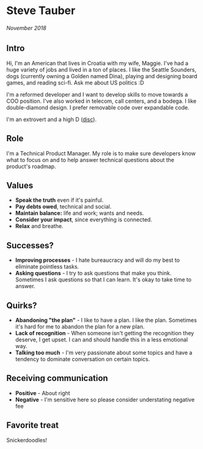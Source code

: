 # Steve Tauber

###### November 2018

## Intro

Hi, I'm an American that lives in Croatia with my wife, Maggie. I've had a huge variety of jobs and lived in a ton of places. I like the Seattle Sounders, dogs (currently owning a Golden named Dina), playing and designing board games, and reading sci-fi. Ask me about US politics :D

I'm a reformed developer and I want to develop skills to move towards a COO position. I've also worked in telecom, call centers, and a bodega. I like double-diamond design. I prefer removable code over expandable code.

I'm an extrovert and a high D ([disc](https://en.wikipedia.org/wiki/DISC_assessment)).

## Role

I'm a Technical Product Manager. My role is to make sure developers know what to focus on and to help answer technical questions about the product's roadmap.

## Values

- **Speak the truth** even if it's painful.
- **Pay debts owed**, technical and social.
- **Maintain balance:** life and work; wants and needs.
- **Consider your impact**, since everything is connected.
- **Relax** and breathe.

## Successes?

- **Improving processes** - I hate bureaucracy and will do my best to eliminate pointless tasks.
- **Asking questions** - I try to ask questions that make you think. Sometimes I ask questions so that I can learn. It's okay to take time to answer.

## Quirks?

- **Abandoning "the plan"** - I like to have a plan. I like the plan. Sometimes it's hard for me to abandon the plan for a new plan.
- **Lack of recognition** - When someone isn't getting the recognition they deserve, I get upset. I can and should handle this in a less emotional way.
- **Talking too much** - I'm very passionate about some topics and have a tendency to dominate conversation on certain topics.

## Receiving communication

- **Positive** - About right
- **Negative** - I'm sensitive here so please consider understating negative fee

## Favorite treat

Snickerdoodles!
